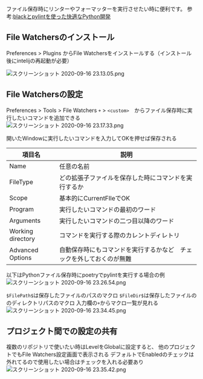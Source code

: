 ファイル保存時にリンターやフォーマッターを実行させたい時に便利です。
参考:[blackとpylintを使った快適なPython開発](https://qiita.com/navitime_tech/items/0a431a2d74c156d0bda2)



## File Watchersのインストール
Preferences > Plugins
からFile Watchersをインストールする（インストール後にintelijの再起動が必要）

![スクリーンショット 2020-09-16 23.13.05.png](https://qiita-image-store.s3.ap-northeast-1.amazonaws.com/0/230281/cc84a55e-e2d7-1baa-bbbf-095d22164e50.png)

## File Watchersの設定
Preferences > Tools > File Watchers
`+` > `<custom>`　からファイル保存時に実行したいコマンドを追加できる
![スクリーンショット 2020-09-16 23.17.33.png](https://qiita-image-store.s3.ap-northeast-1.amazonaws.com/0/230281/dde0242e-1824-e5c1-02e5-ff96b6ed7a7e.png)

開いたWindowに実行したいコマンドを入力してOKを押せば保存される

|項目名|説明|
|---|---|
|Name|任意の名前|
|FileType|どの拡張子ファイルを保存した時にコマンドを実行するか|
|Scope|基本的にCurrentFIleでOK|
|Program|実行したいコマンドの最初のワード|
|Arguments|実行したいコマンドの二つ目以降のワード|
|Working directory|コマンドを実行する際のカレントディレトリ|
|Advanced Options|自動保存時にもコマンドを実行するかなど　チェックを外しておくのが無難|

以下はPythonファイル保存時にpoetryでpylintを実行する場合の例
![スクリーンショット 2020-09-16 23.26.54.png](https://qiita-image-store.s3.ap-northeast-1.amazonaws.com/0/230281/600a9859-9fa1-a4b7-6010-3b9379a75c47.png)

`$FilePath$`は保存したファイルのパスのマクロ
`$FileDir$`は保存したファイルののディレクトリパスのマクロ
入力欄の`+`からマクロ一覧が見れる
![スクリーンショット 2020-09-16 23.34.45.png](https://qiita-image-store.s3.ap-northeast-1.amazonaws.com/0/230281/9fde8c14-05c4-8b19-fe76-41eb1fe10061.png)

## プロジェクト間での設定の共有
複数のリポジトリで使いたい時はLevelをGlobalに設定すると、
他のプロジェクトでもFile Watchers設定画面で表示される
デフォルトでEnabledのチェックは外れてるので使用したい場合はチェックを入れる必要あり
![スクリーンショット 2020-09-16 23.35.42.png](https://qiita-image-store.s3.ap-northeast-1.amazonaws.com/0/230281/56e93ea1-ac5f-b255-833b-ceeb4719f998.png)


